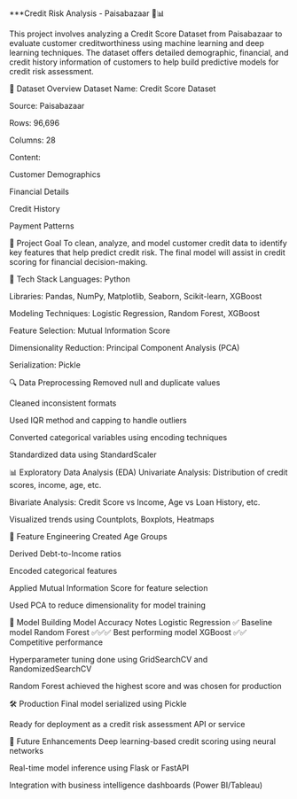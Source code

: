***Credit Risk Analysis - Paisabazaar 🏦📊

This project involves analyzing a Credit Score Dataset from Paisabazaar to evaluate customer creditworthiness using machine learning and deep learning techniques. The dataset offers detailed demographic, financial, and credit history information of customers to help build predictive models for credit risk assessment.

📁 Dataset Overview
Dataset Name: Credit Score Dataset

Source: Paisabazaar

Rows: 96,696

Columns: 28

Content:

Customer Demographics

Financial Details

Credit History

Payment Patterns

🎯 Project Goal
To clean, analyze, and model customer credit data to identify key features that help predict credit risk. The final model will assist in credit scoring for financial decision-making.

🧪 Tech Stack
Languages: Python

Libraries: Pandas, NumPy, Matplotlib, Seaborn, Scikit-learn, XGBoost

Modeling Techniques: Logistic Regression, Random Forest, XGBoost

Feature Selection: Mutual Information Score

Dimensionality Reduction: Principal Component Analysis (PCA)

Serialization: Pickle

🔍 Data Preprocessing
Removed null and duplicate values

Cleaned inconsistent formats

Used IQR method and capping to handle outliers

Converted categorical variables using encoding techniques

Standardized data using StandardScaler

📊 Exploratory Data Analysis (EDA)
Univariate Analysis: Distribution of credit scores, income, age, etc.

Bivariate Analysis: Credit Score vs Income, Age vs Loan History, etc.

Visualized trends using Countplots, Boxplots, Heatmaps

🧠 Feature Engineering
Created Age Groups

Derived Debt-to-Income ratios

Encoded categorical features

Applied Mutual Information Score for feature selection

Used PCA to reduce dimensionality for model training

🤖 Model Building
Model	Accuracy	Notes
Logistic Regression	✅	Baseline model
Random Forest	✅✅✅	Best performing model
XGBoost	✅✅	Competitive performance

Hyperparameter tuning done using GridSearchCV and RandomizedSearchCV

Random Forest achieved the highest score and was chosen for production

🛠️ Production
Final model serialized using Pickle

Ready for deployment as a credit risk assessment API or service

🚀 Future Enhancements
Deep learning-based credit scoring using neural networks

Real-time model inference using Flask or FastAPI

Integration with business intelligence dashboards (Power BI/Tableau)
